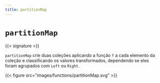 ```yaml
---
title: partitionMap
---
```


# `partitionMap`

{{< signature >}}

`partitionMap` crie duas coleções aplicando a função `f` a cada elemento da coleção e classificando os valores transformados, dependendo se eles foram agrupados com `Left` ou `Right`.

{{< figure src="images/functions/partitionMap.svg" >}}

